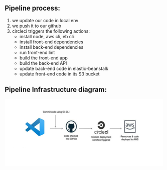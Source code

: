 ## Pipeline process:

1. we update our code in local env
1. we push it to our github 
1. circleci triggers the following actions:
   - install node, aws cli, eb cli
   - install front-end dependencies
   - install back-end dependencies 
   - run front-end lint 
   - build the front-end app
   - build the back-end API 
   - update back-end code in elastic-beanstalk
   - update front-end code in its S3 bucket

## Pipeline Infrastructure diagram:

![Pipeline Infrastructure diagram](https://github.com/Esraa-Elmasry/Deployment-Process-Project/blob/main/docs/Pipeline%20Process.png?raw=true)


   